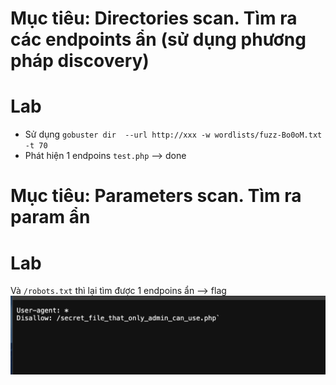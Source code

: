 # Mục tiêu: Directories scan. Tìm ra các endpoints ẩn (sử dụng phương pháp discovery)
# Lab
- Sử dụng `gobuster dir  --url http://xxx -w wordlists/fuzz-Bo0oM.txt -t 70`
- Phát hiện 1 endpoins `test.php` --> done

# Mục tiêu: Parameters scan. Tìm ra param ẩn
# Lab
Và `/robots.txt` thì lại tìm được 1 endpoins ẩn --> flag
<img src='./img/Screenshot 2025-07-30 at 22.20.37.png'>